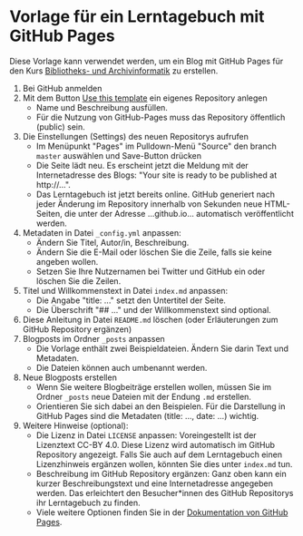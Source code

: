# Vorlage für ein Lerntagebuch mit GitHub Pages

Diese Vorlage kann verwendet werden, um ein Blog mit GitHub Pages für den Kurs [Bibliotheks- und Archivinformatik](https://github.com/felixlohmeier/bibliotheks-und-archivinformatik) zu erstellen.

1. Bei GitHub anmelden
2. Mit dem Button [Use this template](https://github.com/felixlohmeier/lerntagebuch/generate) ein eigenes Repository anlegen
    * Name und Beschreibung ausfüllen.
    * Für die Nutzung von GitHub-Pages muss das Repository öffentlich (public) sein.
3. Die Einstellungen (Settings) des neuen Repositorys aufrufen
    * Im Menüpunkt "Pages" im Pulldown-Menü "Source" den branch `master` auswählen und Save-Button drücken
    * Die Seite lädt neu. Es erscheint jetzt die Meldung mit der Internetadresse des Blogs: "Your site is ready to be published at http://...".
    * Das Lerntagebuch ist jetzt bereits online. GitHub generiert nach jeder Änderung im Repository innerhalb von Sekunden neue HTML-Seiten, die unter der Adresse ...github.io... automatisch veröffentlicht werden.
4. Metadaten in Datei `_config.yml` anpassen:
    * Ändern Sie Titel, Autor/in, Beschreibung.
    * Ändern Sie die E-Mail oder löschen Sie die Zeile, falls sie keine angeben wollen.
    * Setzen Sie Ihre Nutzernamen bei Twitter und GitHub ein oder löschen Sie die Zeilen.
5. Titel und Willkommenstext in Datei `index.md` anpassen:
    * Die Angabe "title: ..." setzt den Untertitel der Seite.
    * Die Überschrift "## ..." und der Willkommenstext sind optional.
6. Diese Anleitung in Datei `README.md` löschen (oder Erläuterungen zum GitHub Repository ergänzen)
7. Blogposts im Ordner `_posts` anpassen
    * Die Vorlage enthält zwei Beispieldateien. Ändern Sie darin Text und Metadaten.
    * Die Dateien können auch umbenannt werden.
8. Neue Blogposts erstellen
    * Wenn Sie weitere Blogbeiträge erstellen wollen, müssen Sie im Ordner `_posts` neue Dateien mit der Endung `.md` erstellen.
    * Orientieren Sie sich dabei an den Beispielen. Für die Darstellung in GitHub Pages sind die Metadaten (title: ..., date: ...) wichtig.
9. Weitere Hinweise (optional):
   * Die Lizenz in Datei `LICENSE` anpassen: Voreingestellt ist der Lizenztext CC-BY 4.0. Diese Lizenz wird automatisch im GitHub Repository angezeigt. Falls Sie auch auf dem Lerntagebuch einen Lizenzhinweis ergänzen wollen, könnten Sie dies unter `index.md` tun.
   * Beschreibung im GitHub Repository ergänzen: Ganz oben kann ein kurzer Beschreibungstext und eine Internetadresse angegeben werden. Das erleichtert den Besucher\*innen des GitHub Repositorys ihr Lerntagebuch zu finden.
   * Viele weitere Optionen finden Sie in der [Dokumentation von GitHub Pages](https://help.github.com/en/github/working-with-github-pages/setting-up-a-github-pages-site-with-jekyll).
